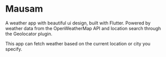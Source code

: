 # Mausam

A weather app with beautiful ui design, built with Flutter. Powered by weather data from the OpenWeatherMap API and location search through the Geolocator plugin.

This app can fetch weather based on the current location or city you specify.
